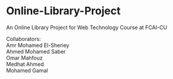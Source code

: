 # Online-Library-Project
An Online Library Project for Web Technology Course at FCAI-CU 

Collaborators:      
Amr Mohamed El-Sheriey    
Ahmed Mohamed Saber    
Omar Mahfouz    
Medhat Ahmed    
Mohamed Gamal    
